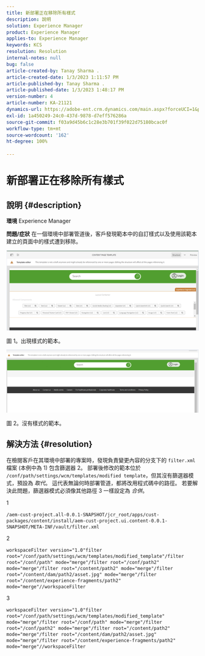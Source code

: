 ```yaml
---
title: 新部署正在移除所有樣式
description: 說明
solution: Experience Manager
product: Experience Manager
applies-to: Experience Manager
keywords: KCS
resolution: Resolution
internal-notes: null
bug: false
article-created-by: Tanay Sharma .
article-created-date: 1/3/2023 1:11:57 PM
article-published-by: Tanay Sharma .
article-published-date: 1/3/2023 1:48:17 PM
version-number: 4
article-number: KA-21121
dynamics-url: https://adobe-ent.crm.dynamics.com/main.aspx?forceUCI=1&pagetype=entityrecord&etn=knowledgearticle&id=e75d5a2c-688b-ed11-81ac-6045bd006a22
exl-id: 1a450249-24c0-437d-9878-d7eff576286a
source-git-commit: f03a9d45b6c1c28e3b701f39f022d75180bcac0f
workflow-type: tm+mt
source-wordcount: '162'
ht-degree: 100%

---
```


# 新部署正在移除所有樣式

## 說明 {#description}

<b>環境</b>
Experience Manager


<b>問題/症狀</b>
在一個環境中部署管道後，客戶發現範本中的自訂樣式以及使用該範本建立的頁面中的樣式遭到移除。



![](assets/___ec5d5a2c-688b-ed11-81ac-6045bd006a22___.png)

圖 1。出現樣式的範本。



![](assets/___f05d5a2c-688b-ed11-81ac-6045bd006a22___.png)

圖 2。沒有樣式的範本。


## 解決方法 {#resolution}


在檢閱客戶在其環境中部署的專案時，發現負責變更內容的分支下的 `filter.xml` 檔案 (本例中為 1) 包含篩選器 2。 
部署後修改的範本位於 `/conf/path/settings/wcm/templates/modified template`，但其沒有篩選器模式，預設為 *取代*。
這代表無論何時部署管道，都將改用程式碼中的路徑。
若要解決此問題，篩選器模式必須像其他路徑 3 一樣設定為 *合併*。

1


```
/aem-cust-project.all-0.0.1-SNAPSHOT/jcr_root/apps/cust-packages/content/install/aem-cust-project.ui.content-0.0.1-SNAPSHOT/META-INF/vault/filter.xml
```



2

```
workspaceFilter version="1.0"filter root="/conf/path/settings/wcm/templates/modified_template"/filter root="/conf/path" mode="merge"/filter root="/conf/path2" mode="merge"/filter root="/content/path2" mode="merge"/filter root="/content/dam/path2/asset.jpg" mode="merge"/filter root="/content/experience-fragments/path2" mode="merge"//workspaceFilter
```




3


```
workspaceFilter version="1.0"filter root="/conf/path/settings/wcm/templates/modified_template" mode="merge"/filter root="/conf/path" mode="merge"/filter root="/conf/path2" mode="merge"/filter root="/content/path2" mode="merge"/filter root="/content/dam/path2/asset.jpg" mode="merge"/filter root="/content/experience-fragments/path2" mode="merge"//workspaceFilter
```
